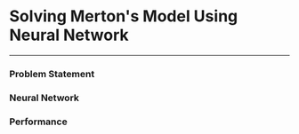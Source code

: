 # Solving Merton's Model Using Neural Network
-------------------------------------------

### Problem Statement


### Neural Network


### Performance
